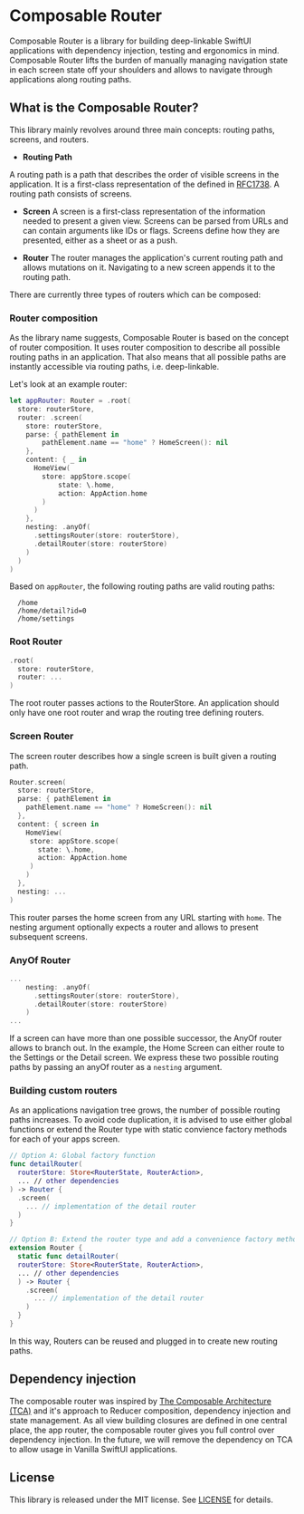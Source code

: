 # Composable Router

Composable Router is a library for building deep-linkable SwiftUI applications with dependency injection, testing and ergonomics in mind. Composable Router lifts the burden of manually managing navigation state in each screen state off your shoulders and allows to navigate through applications along routing paths. 

## What is the Composable Router?

This library mainly revolves around three main concepts: routing paths, screens, and routers. 

* **Routing Path**

A routing path is a path that describes the order of visible screens in the  application. It is a first-class representation of the <url-path> defined in [RFC1738](https://tools.ietf.org/html/rfc1738#section-3.1). A routing path consists of screens.  

* **Screen**
A screen is a first-class representation of the information needed to present a given view. Screens can be parsed from URLs and can contain arguments like IDs or flags. Screens define how they are presented, either as a sheet or as a push.

* **Router**
The router manages the application's current routing path and allows mutations on it. Navigating to a new screen appends it to the routing path. 

There are currently three types of routers which can be composed: 

### Router composition

As the library name suggests, Composable Router is based on the concept of router composition. It uses router composition to describe all possible routing paths in an application. That also means that all possible paths are instantly accessible via routing paths, i.e. deep-linkable.

Let's look at an example router:

```swift
let appRouter: Router = .root(
  store: routerStore,
  router: .screen(
    store: routerStore,
    parse: { pathElement in
        pathElement.name == "home" ? HomeScreen(): nil
    },
    content: { _ in
      HomeView(
        store: appStore.scope(
            state: \.home,
            action: AppAction.home
        )
      )
    },
    nesting: .anyOf(
      .settingsRouter(store: routerStore),
      .detailRouter(store: routerStore)
    )
  )
)
```

Based on `appRouter`, the following routing paths are valid routing paths:
```
  /home
  /home/detail?id=0
  /home/settings
```

### Root Router

```swift
.root(
  store: routerStore,
  router: ...
)
```

The root router passes actions to the RouterStore. An application should only have one root router and wrap the routing tree defining routers.

### Screen Router
The screen router describes how a single screen is built given a routing path.  

```swift
Router.screen(
  store: routerStore,
  parse: { pathElement in
    pathElement.name == "home" ? HomeScreen(): nil
  },
  content: { screen in
    HomeView(
     store: appStore.scope(
       state: \.home, 
       action: AppAction.home
     )
    )
  },
  nesting: ...
)
```

This router parses the home screen from any URL starting with `home`. The nesting argument optionally expects a router and allows to present subsequent screens.

### AnyOf Router

```swift
...
    nesting: .anyOf(
      .settingsRouter(store: routerStore),
      .detailRouter(store: routerStore)
    )
...
```

If a screen can have more than one possible successor, the AnyOf router allows to branch out. In the example, the Home Screen can either route to the Settings or the Detail screen. We express these two possible routing paths by passing an anyOf router as a `nesting` argument.

### Building custom routers

As an applications navigation tree grows, the number of possible routing paths increases. To avoid code duplication, it is advised to use either global functions or extend the Router type with static convience factory methods for each of your apps screen.

```swift
// Option A: Global factory function
func detailRouter(
  routerStore: Store<RouterState, RouterAction>,
  ... // other dependencies
) -> Router {
  .screen(
    ... // implementation of the detail router
  )
}

// Option B: Extend the router type and add a convenience factory method
extension Router {
  static func detailRouter(
  routerStore: Store<RouterState, RouterAction>,
  ... // other dependencies
  ) -> Router {
    .screen(
      ... // implementation of the detail router
    )
  }
}
```

In this way, Routers can be reused and plugged in to create new routing paths.

## Dependency injection 

The composable router was inspired by [The Composable Architecture (TCA)](https://github.com/pointfreeco/swift-composable-architecture) and it's approach to Reducer composition, dependency injection and state management. As all view building closures are defined in one central place, the app router, the composable router gives you full control over dependency injection. In the future, we will remove the dependency on TCA to allow usage in Vanilla SwiftUI applications.

## License

This library is released under the MIT license. See [LICENSE](LICENSE) for details.